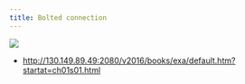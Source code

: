 ```yaml
---
title: Bolted connection
---
```


![](img/boltpipeflange.png)

- http://130.149.89.49:2080/v2016/books/exa/default.htm?startat=ch01s01.html

